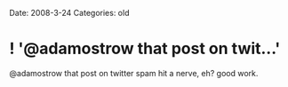Date: 2008-3-24
Categories: old

# ! '@adamostrow  that post on twit...'

@adamostrow  that post on twitter spam hit a nerve, eh?  good work.
